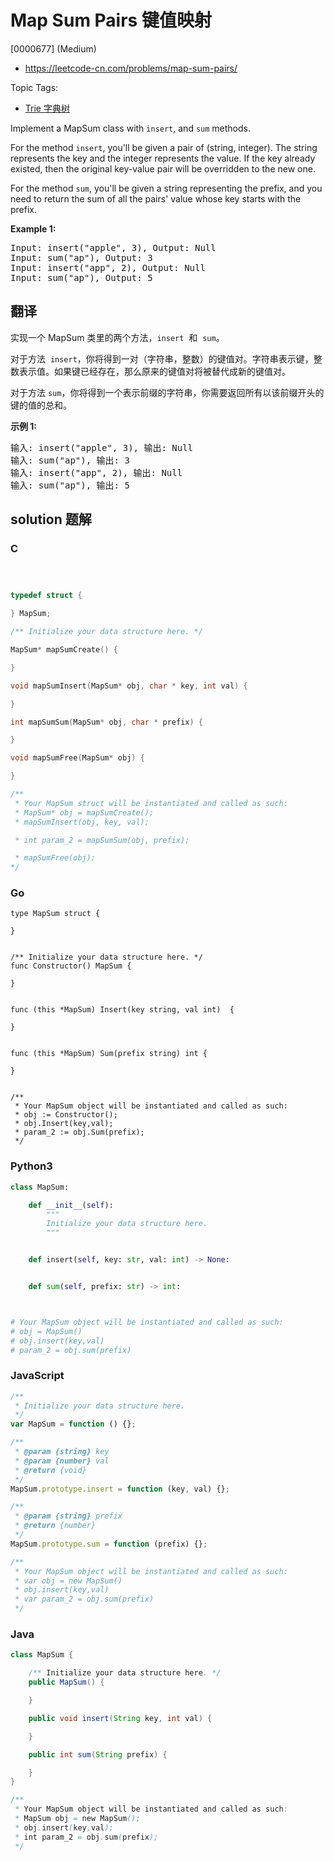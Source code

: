 # Map Sum Pairs 键值映射

[0000677] (Medium)

- https://leetcode-cn.com/problems/map-sum-pairs/

Topic Tags:

- [Trie 字典树](https://leetcode-cn.com/tag/trie/)

Implement a MapSum class with `insert`, and `sum` methods.

For the method `insert`, you'll be given a pair of (string, integer). The string represents the key and the integer represents the value. If the key already existed, then the original key-value pair will be overridden to the new one.

For the method `sum`, you'll be given a string representing the prefix, and you need to return the sum of all the pairs' value whose key starts with the prefix.

**Example 1:**

<pre>Input: insert("apple", 3), Output: Null
Input: sum("ap"), Output: 3
Input: insert("app", 2), Output: Null
Input: sum("ap"), Output: 5
</pre>

## 翻译

实现一个 MapSum 类里的两个方法，`insert`  和  `sum`。

对于方法  `insert`，你将得到一对（字符串，整数）的键值对。字符串表示键，整数表示值。如果键已经存在，那么原来的键值对将被替代成新的键值对。

对于方法 `sum`，你将得到一个表示前缀的字符串，你需要返回所有以该前缀开头的键的值的总和。

**示例 1:**

<pre>输入: insert("apple", 3), 输出: Null
输入: sum("ap"), 输出: 3
输入: insert("app", 2), 输出: Null
输入: sum("ap"), 输出: 5
</pre>

## solution 题解

### C

```c



typedef struct {

} MapSum;

/** Initialize your data structure here. */

MapSum* mapSumCreate() {

}

void mapSumInsert(MapSum* obj, char * key, int val) {

}

int mapSumSum(MapSum* obj, char * prefix) {

}

void mapSumFree(MapSum* obj) {

}

/**
 * Your MapSum struct will be instantiated and called as such:
 * MapSum* obj = mapSumCreate();
 * mapSumInsert(obj, key, val);

 * int param_2 = mapSumSum(obj, prefix);

 * mapSumFree(obj);
*/
```

### Go

```golang
type MapSum struct {

}


/** Initialize your data structure here. */
func Constructor() MapSum {

}


func (this *MapSum) Insert(key string, val int)  {

}


func (this *MapSum) Sum(prefix string) int {

}


/**
 * Your MapSum object will be instantiated and called as such:
 * obj := Constructor();
 * obj.Insert(key,val);
 * param_2 := obj.Sum(prefix);
 */
```

### Python3

```python
class MapSum:

    def __init__(self):
        """
        Initialize your data structure here.
        """


    def insert(self, key: str, val: int) -> None:


    def sum(self, prefix: str) -> int:



# Your MapSum object will be instantiated and called as such:
# obj = MapSum()
# obj.insert(key,val)
# param_2 = obj.sum(prefix)
```

### JavaScript

```javascript
/**
 * Initialize your data structure here.
 */
var MapSum = function () {};

/**
 * @param {string} key
 * @param {number} val
 * @return {void}
 */
MapSum.prototype.insert = function (key, val) {};

/**
 * @param {string} prefix
 * @return {number}
 */
MapSum.prototype.sum = function (prefix) {};

/**
 * Your MapSum object will be instantiated and called as such:
 * var obj = new MapSum()
 * obj.insert(key,val)
 * var param_2 = obj.sum(prefix)
 */
```

### Java

```java
class MapSum {

    /** Initialize your data structure here. */
    public MapSum() {

    }

    public void insert(String key, int val) {

    }

    public int sum(String prefix) {

    }
}

/**
 * Your MapSum object will be instantiated and called as such:
 * MapSum obj = new MapSum();
 * obj.insert(key,val);
 * int param_2 = obj.sum(prefix);
 */
```
